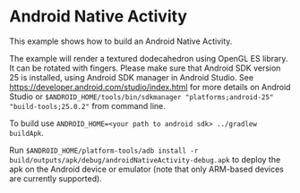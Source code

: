 # Android Native Activity
 This example shows how to build an Android Native Activity.

The example will render a textured dodecahedron using OpenGL ES library. It can be rotated with fingers.
Please make sure that Android SDK version 25 is installed, using Android SDK manager in Android Studio.
See https://developer.android.com/studio/index.html for more details on Android Studio or
`$ANDROID_HOME/tools/bin/sdkmanager "platforms;android-25" "build-tools;25.0.2"` from command line.

To build use `ANDROID_HOME=<your path to android sdk> ../gradlew buildApk`.

Run `$ANDROID_HOME/platform-tools/adb install -r build/outputs/apk/debug/androidNativeActivity-debug.apk`
to deploy the apk on the Android device or emulator (note that only ARM-based devices are currently supported).


